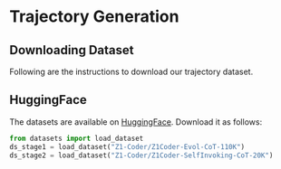 # Trajectory Generation

## Downloading Dataset 
Following are the instructions to download our trajectory dataset.

## HuggingFace
The datasets are available on [HuggingFace](https://huggingface.co/Z1-Coder). Download it as follows:
```python
from datasets import load_dataset
ds_stage1 = load_dataset("Z1-Coder/Z1Coder-Evol-CoT-110K")
ds_stage2 = load_dataset("Z1-Coder/Z1Coder-SelfInvoking-CoT-20K")
```